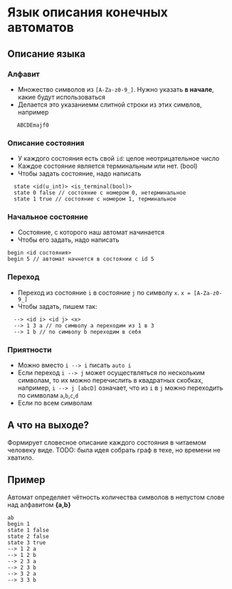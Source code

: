 # Язык описания конечных автоматов
## Описание языка
### Алфавит
 * Множество символов из `[A-Za-z0-9_]`. Нужно указать **в начале**, какие будут использоваться
 * Делается это указаниемм слитной строки из этих симвлов, например
 ```
    ABCDEmajf0
 ```
### Описание состояния
 * У каждого состояния есть свой `id`: целое неотрицательное число
 * Каждое состояние является терминальным или нет. (bool)
 * Чтобы задать состояние, надо написать
```
  state <id(u_int)> <is_terminal(bool)>
  state 0 false // состояние с номером 0, нетерминальное
  state 1 true // состояние с номером 1, терминальное
```
### Начальное состояние
  * Состояние, с которого наш автомат начинается
  * Чтобы его задать, надо написать 
  ```
  begin <id состояния>
  begin 5 // автомат начнется в состоянии с id 5
  ```
### Переход
  * Переход из состояние `i` в состояние `j` по символу `x`. `x = [A-Za-z0-9_]`
  * Чтобы задать, пишем так:
```
  --> <id i> <id j> <x>
  --> 1 3 a // по символу a переходим из 1 в 3
  --> 1 b // по символу b переходим в себя
```
### Приятности
  * Можно вместо `i --> i` писать `auto i`
  * Если переход `i --> j` может осуществляться по нескольким символам, то их можно перечислить в квадратных скобках, например, `i --> j [abcD]` означает, что из `i` в `j` можно переходить по символам `a`,`b`,`c`,`d`
  * Если по всем символам 
## А что на выходе?
Формирует словесное описание каждого состояния в читаемом человеку виде. TODO: была идея собрать граф в техе, но времени не хватило.
## Пример
Автомат определяет чётность количества символов в непустом слове над алфавитом **{a,b}**
```
ab
begin 1
state 1 false
state 2 false
state 3 true
--> 1 2 a
--> 1 2 b
--> 2 3 a
--> 2 3 b
--> 3 2 a
--> 3 3 b
```
